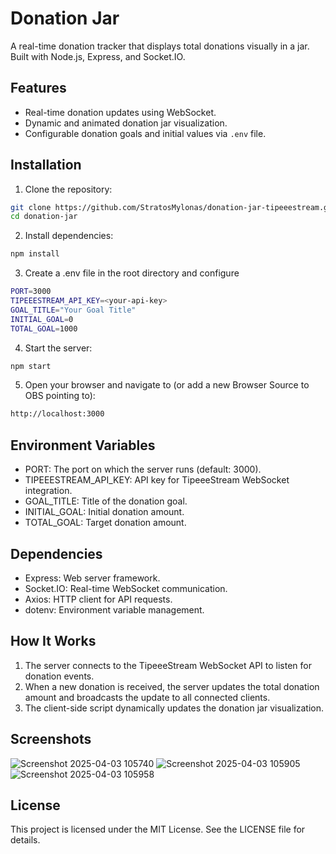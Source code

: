 # Donation Jar

A real-time donation tracker that displays total donations visually in a jar. Built with Node.js, Express, and Socket.IO.

## Features

- Real-time donation updates using WebSocket.
- Dynamic and animated donation jar visualization.
- Configurable donation goals and initial values via `.env` file.

## Installation

1. Clone the repository:
  ```sh
  git clone https://github.com/StratosMylonas/donation-jar-tipeeestream.git
  cd donation-jar
  ```
2. Install dependencies:
  ```sh
  npm install
  ```

3. Create a .env file in the root directory and configure
  ```sh
  PORT=3000
  TIPEEESTREAM_API_KEY=<your-api-key>
  GOAL_TITLE="Your Goal Title"
  INITIAL_GOAL=0
  TOTAL_GOAL=1000
  ```

4. Start the server:
  ```sh
  npm start
  ```

5. Open your browser and navigate to (or add a new Browser Source to OBS pointing to):
  ```sh
  http://localhost:3000
  ```

## Environment Variables
* PORT: The port on which the server runs (default: 3000).
* TIPEEESTREAM_API_KEY: API key for TipeeeStream WebSocket integration.
* GOAL_TITLE: Title of the donation goal.
* INITIAL_GOAL: Initial donation amount.
* TOTAL_GOAL: Target donation amount.

## Dependencies
* Express: Web server framework.
* Socket.IO: Real-time WebSocket communication.
* Axios: HTTP client for API requests.
* dotenv: Environment variable management.

## How It Works
1. The server connects to the TipeeeStream WebSocket API to listen for donation events.
2. When a new donation is received, the server updates the total donation amount and broadcasts the update to all connected clients.
3. The client-side script dynamically updates the donation jar visualization.

## Screenshots
![Screenshot 2025-04-03 105740](https://github.com/user-attachments/assets/d89779ad-cda3-48e3-aadc-0274ee6ed0f0)
![Screenshot 2025-04-03 105905](https://github.com/user-attachments/assets/1021204f-3d59-4a70-9d94-b97e4fb45e82)
![Screenshot 2025-04-03 105958](https://github.com/user-attachments/assets/2f27b660-7a69-458b-929d-692e6f321cf6)

## License
This project is licensed under the MIT License. See the LICENSE file for details.
